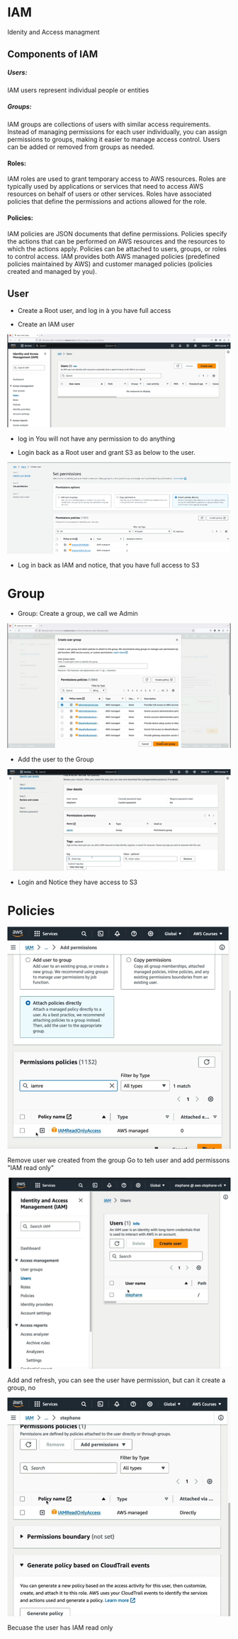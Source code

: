 # IAM
Idenity and Access managment 

## Components of IAM 

##### Users:
IAM users represent individual people or entities 

##### Groups: 
IAM groups are collections of users with similar access requirements. Instead of managing permissions for each user individually, you can assign permissions to groups, making it easier to manage access control. Users can be added or removed from groups as needed.

#### Roles: 
IAM roles are used to grant temporary access to AWS resources. Roles are typically used by applications or services that need to access AWS resources on behalf of users or other services. Roles have associated policies that define the permissions and actions allowed for the role.

#### Policies: 
IAM policies are JSON documents that define permissions. Policies specify the actions that can be performed on AWS resources and the resources to which the actions apply. Policies can be attached to users, groups, or roles to control access. IAM provides both AWS managed policies (predefined policies maintained by AWS) and customer managed policies (policies created and managed by you).

## User 

- Create a Root user, and log in à you have full access

- Create an IAM user 
<img src="images/0.png">

- log in  You will not have any permission to do anything

- Login back as a Root user and grant S3 as below to the user. 

<img src="images/1.png">

- Log in back as IAM and notice, that you have full access to S3


# Group 
- Group: Create a group, we call we Admin

<img src="images/12.png">

- Add the user to the Group
  
<img src="images/13.png">

- Login and Notice they have access to S3

# Policies

<img src="images/14.png">

Remove user we created from the group 
Go to teh user and add permissons "IAM read only"

<img src="images/15.png">

Add and refresh, you can see the user have permission, but can it create a group, no

<img src="images/16.png">

Becuase the user has IAM read only 

